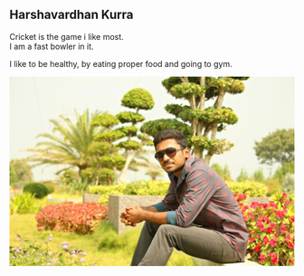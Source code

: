 ## Harshavardhan Kurra

Cricket is the game i like most.<br> I am a fast bowler in it.

I like to be healthy, by eating proper food and going to gym.

![Profile picture](profile_picture.jpg)